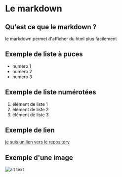 # Le markdown
## Qu'est ce que le markdown ?
le markdown permet d'afficher du html plus facilement</br>
## Exemple de liste à puces
- numero 1</br>
- numero 2</br>
- numero 3</br>
## Exemple de liste numérotées
1. élément de liste 1
2. élément de liste 2
3. élément de liste 3
## Exemple de lien
[je suis un lien vers le repository](https://github.com/AmjSf/exercice-markdown/tree/master)
## Exemple d'une image
![alt text](https://www.ipnoze.com/wordpress/wp-content/uploads/2015/10/chien-drole.jpg)


